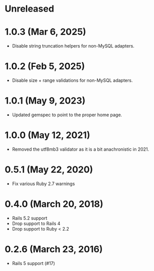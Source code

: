 # Unreleased

# 1.0.3 (Mar 6, 2025)

* Disable string truncation helpers for non-MySQL adapters.

# 1.0.2 (Feb 5, 2025)

* Disable size + range validations for non-MySQL adapters.

# 1.0.1 (May 9, 2023)

* Updated gemspec to point to the proper home page.

# 1.0.0 (May 12, 2021)

* Removed the utf8mb3 validator as it is a bit anachronistic in 2021.

# 0.5.1 (May 22, 2020)

* Fix various Ruby 2.7 warnings

# 0.4.0 (March 20, 2018)

* Rails 5.2 support
* Drop support to Rails 4
* Drop support to Ruby < 2.2

# 0.2.6 (March 23, 2016)

* Rails 5 support (#17)
